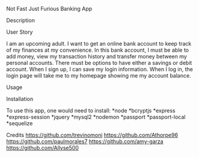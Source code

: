 Not Fast Just Furious Banking App


Description



User Story

I am an upcoming adult. I want to get an online bank account to keep 
track of my finances at my convenience. In this bank account, I must
be able to add money, view my transaction history and transfer
money between my personal accounts. There must be options to have either
a savings or debit account. When I sign up, I can save my login
information. When I log in, the login page will take me to my homepage
showing me my account balance.


Usage




Installation

To use this app, one would need to install:
*node
*bcryptjs
*express
*express-session
*jquery
*mysql2
*nodemon
*passport
*passport-local
*sequelize


Credits
https://github.com/trevinomoni
https://github.com/Athorpe96
https://github.com/paulmorales7
https://github.com/amy-garza
https://github.com/Allyse500